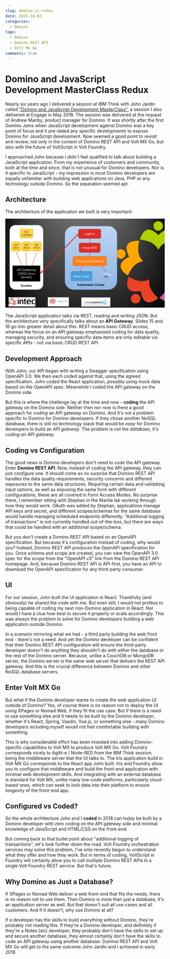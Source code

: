 ```yaml
---
slug: domino-js-redux
date: 2023-10-03
categories:
  - Domino
tags: 
  - Domino
  - Domino REST API
  - Volt MX Go
comments: true
---
```

# Domino and JavaScript Development MasterClass Redux

Nearly six years ago I delivered a session at IBM Think with John Jardin called ["Domino and JavaScript Development MasterClass"](https://www.slideshare.net/paulswithers1/ibm-think-session-8598-domino-and-javascript-development-masterclass), a session I also delivered at Engage in May 2018. The session was delivered at the request of Andrew Manby, product manager for Domino. It was shortly after the first Domino Jams when JavaScript development against Domino was a key point of focus and it pre-dated any specific developments to expose Domino for JavaScript development. Now seemed a good point to revisit and review, not only in the context of Domino REST API and Volt MX Go, but also with the future of VoltScript in Volt Foundry.

<!-- more -->

I approached John because I didn't feel qualified to talk about building a JavaScript application. From my experience of customers and community, both at the time and since, that is not unusual for Domino developers. Nor is it specific to JavaScript - my impression is most Domino developers are equally unfamiliar with building web applications on Java, PHP or any technology outside Domino. So the separation seemed apt.

## Architecture

The architecture of the application we built is very important:

![Architecture](../../images/post-images/2023/domino_js_arch.png)

The JavaScript application talks via REST, reading and writing JSON. But the architecture very specifically talks about an **API Gateway**. Slides 15 and 16 go into greater detail about this. REST means basic CRUD access, whereas the focus on an API gateway emphasised coding for data quality, managing security, and ensuring specific data items are only editable via specific APIs - not via basic CRUD REST API.

## Development Approach

With John, our API began with writing a Swagger specification using OpenAPI 3.0. We then each coded against that, using the agreed specification. John coded the React application, possibly using mock data based on the OpenAPI spec. Meanwhile I coded the API gateway on the Domino side.

But this is where the challenge lay at the time and now - **coding** the API gateway on the Domino side. Neither then nor now is there a good approach for *coding* an API gateway on Domino. And it's not a problem specific to Domino for Domino developers. If they chose another NoSQL database, there is still no technology stack that would be *easy* for Domino developers to build an *API gateway*. The problem is not the *database*, it's *coding an API gateway*.

## Coding vs Configuration

The good news is Domino developers don't need to *code* the API gateway. Enter **Domino REST API**. Now, instead of *coding* the API gateway, they can just *configure* one. It should come as no surprise that Domino REST API handles the data quality requirements, security concerns and different exposures to the same data structures. Requiring certain data and validating input options, as well as exposing the same form with different configurations, these are all covered in Form Access Modes. No surprise there, I remember sitting with Stephan in the Manila lab working through how they would work. OAuth was added by Stephan, applications manage API keys and secret, and different scopes/schemas for the same database would handle managing scheduled endpoints differently. "Additional logging of transactions" is not currently handled out-of-the-box, but there are ways that could be handled with an additional scope/schema.

But you don't create a Domino REST API based on an OpenAPI specification. But because it's configuration instead of coding, why would you? Instead, Domino REST API *produces* the OpenAPI specification for you. Once schema and scope are created, you can view the OpenAPI 3.0 spec for the scope from the "OpenAPI v3" link from the Domino REST API homepage. And, because Domino REST API is API-first, you have an API to download the OpenAPI specification for any third-party consumer.

## UI

For our session, John built the UI application in React. Thankfully (and obviously) he shared the code with me. But even still, I would not profess to being capable of coding my next non-Domino application in React. Nor would I have a clue how best to secure it properly or scale accordingly. This was always the problem to solve for Domino developers building a web application outside Domino.

In a scenario mirroring what we had - a third party building the web front end - there's not a need. And yet the Domino developer can be confident that their Domino REST API configuration will ensure the third-party developer doesn't do anything they shouldn't do with either the database or the rest of the Domino server. Because, unlike a CouchDB or MongoDB server, the Domino server is the same web server that delivers the REST API gateway. And this is the crucial difference between Domino and other NoSQL database servers.

## Enter Volt MX Go

But what if the Domino developer wants to create the web application UI outside of Domino? Yes, of course there is no reason not to deploy the UI using XPages or Nomad Web, if they fit the use case. But if there is a need to use something else and it needs to be built by the Domino developer, whether it's React, Spring, Vaadin, Vue.js, or something else - many Domino developers including myself would not feel comfortable building with something.

This is why considerable effort has been invested into adding Domino-specific capabilities to Volt MX to produce Volt MX Go. Volt Foundry corresponds nicely to Agilit-e / Node-RED from the IBM Think session, being the middleware server that the UI talks to. The Iris application build in Volt MX Go corresponds to the React app John built. Iris and Foundry allow you to configure that middleware and build the front-end application with minimal web development skills. And integrating with an external database is standard for Volt MX, unlike many low-code platforms, particularly cloud-based ones, which can seek to lock data into their platform to ensure longevity of the front-end app.

## Configured vs Coded?

So the whole architecture John and I **coded** in 2018 can today be built by a Domino developer with zero coding on the API gateway side and minimal knowledge of JavaScript and HTML/CSS on the front-end.

But coming back to that bullet point about "additional logging of transactions", let's look further down the road. Volt Foundry orchestration services may solve this problem, I've only recently begun to understand what they offer and how they work. But in terms of coding, VoltScript in Foundry will certainly allow you to call multiple Domino REST APIs in a single Volt Foundry REST service. But that's future.

## Why Domino as Just a Database?

If XPages or Nomad Web deliver a web front-end that fits the needs, there is no reason not to use them. Then Domino is more than just a database, it's an application server as well. But that doesn't suit all use cases and all customers. And if it doesn't, why use Domino at all?

If a developer has the skills to build everything without Domino, they're probably not reading this. If they're a Domino developer, and definitely if they're a Notes (sic) developer, they probably don't have the skills to set up and secure another database, they almost certainly don't have the skills to code an API gateway using another database. Domino REST API and Volt MX Go will get to the same outcome John Jardin and I achieved in early 2018.
